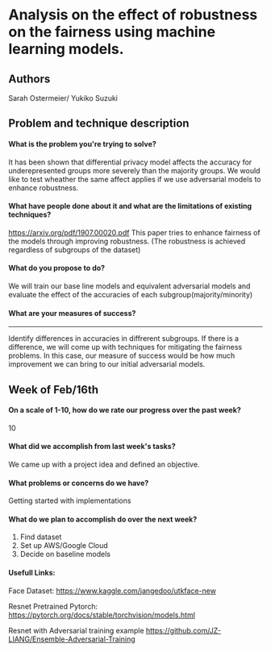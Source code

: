 # Analysis on the effect of robustness on the fairness using machine learning models.
## Authors 
Sarah Ostermeier/ Yukiko Suzuki

## Problem and technique description
#### What is the problem you're trying to solve?
It has been shown that differential privacy model affects the accuracy for underepresented groups more severely than the majority groups. We would like to test wheather the same affect applies if we use adversarial models to enhance robustness.
#### What have people done about it and what are the limitations of existing techniques?
https://arxiv.org/pdf/1907.00020.pdf
This paper tries to enhance fairness of the models through improving robustness. (The robustness is achieved regardless of subgroups of the dataset)

#### What do you propose to do?
We will train our base line models and equivalent adversarial models and evaluate the effect of the accuracies of each subgroup(majority/minority)

#### What are your measures of success?

---
Identify differences in accuracies in diffrerent subgroups.
If there is a difference, we will come up with techniques for mitigating the fairness problems.
In this case, our measure of success would be how much improvement we can bring to our initial adversarial models.
## Week of Feb/16th

#### On a scale of 1-10, how do we rate our progress over the past week?
10 
#### What did we accomplish from last week's tasks?
We came up with a project idea and defined an objective.
#### What problems or concerns do we have?
Getting started with implementations
#### What do we plan to accomplish do over the next week?
1. Find dataset
2. Set up AWS/Google Cloud
3. Decide on baseline models

#### Usefull Links:
Face Dataset:  https://www.kaggle.com/jangedoo/utkface-new

Resnet Pretrained Pytorch:
https://pytorch.org/docs/stable/torchvision/models.html

Resnet with Adversarial training example
https://github.com/JZ-LIANG/Ensemble-Adversarial-Training

